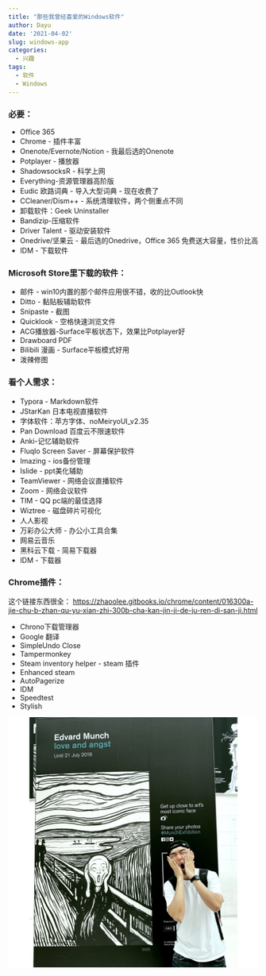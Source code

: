 ```yaml
---
title: "那些我曾经喜爱的Windows软件"
author: Dayu
date: '2021-04-02'
slug: windows-app
categories:
  - 兴趣
tags:
  - 软件
  - Windows
---
```


### 必要：
- Office 365 
- Chrome - 插件丰富
- Onenote/Evernote/Notion - 我最后选的Onenote
- Potplayer - 播放器
- ShadowsocksR - 科学上网
- Everything-资源管理器高阶版
- Eudic 欧路词典 - 导入大型词典 - 现在收费了
- CCleaner/Dism++ - 系统清理软件，两个侧重点不同
- 卸载软件：Geek Uninstaller
- Bandizip-压缩软件
- Driver Talent - 驱动安装软件
- Onedrive/坚果云 - 最后选的Onedrive，Office 365 免费送大容量，性价比高
- IDM - 下载软件

### Microsoft Store里下载的软件：
- 邮件 - win10内置的那个邮件应用很不错，收的比Outlook快 
- Ditto - 黏贴板辅助软件
- Snipaste - 截图
- Quicklook - 空格快速浏览文件
- ACG播放器-Surface平板状态下，效果比Potplayer好
- Drawboard PDF
- Bilibili 漫画 - Surface平板模式好用
- 泼辣修图 

### 看个人需求：
- Typora - Markdown软件 
- JStarKan 日本电视直播软件
- 字体软件：苹方字体、noMeiryoUI_v2.35
- Pan Download 百度云不限速软件
- Anki-记忆辅助软件
- Fluqlo Screen Saver - 屏幕保护软件
- Imazing - ios备份管理
- Islide - ppt美化辅助
- TeamViewer - 网络会议直播软件
- Zoom - 网络会议软件
- TIM - QQ pc端的最佳选择
- Wiztree - 磁盘碎片可视化
- 人人影视 
- 万彩办公大师 - 办公小工具合集
- 网易云音乐
- 黑科云下载 - 简易下载器
- IDM - 下载器

### Chrome插件：
这个链接东西很全：
https://zhaoolee.gitbooks.io/chrome/content/016300a-jie-chu-b-zhan-qu-yu-xian-zhi-300b-cha-kan-jin-ji-de-ju-ren-di-san-ji.html
- Chrono下载管理器
- Google 翻译
- SimpleUndo Close
- Tampermonkey
- Steam inventory helper - steam 插件
- Enhanced steam
- AutoPagerize
- IDM
- Speedtest
- Stylish


![](images/WechatIMG352.jpeg)
